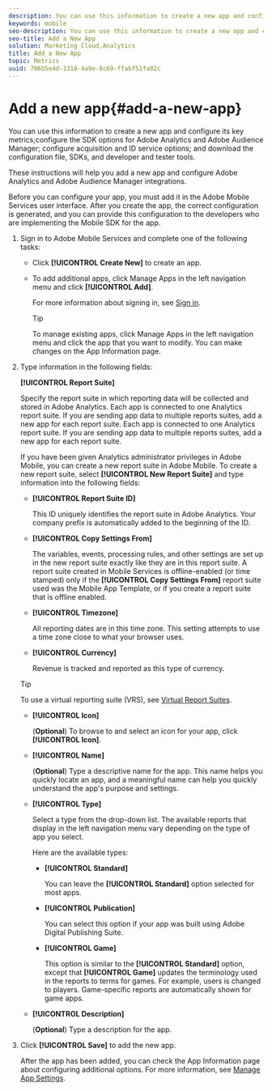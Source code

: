 ```yaml
---
description: You can use this information to create a new app and configure its key metrics;configure the SDK options for Adobe Analytics and Adobe Audience Manager;configure acquisition and ID service options;and download the configuration file, SDKs, and developer and tester tools.
keywords: mobile
seo-description: You can use this information to create a new app and configure its key metrics;configure the SDK options for Adobe Analytics and Adobe Audience Manager;configure acquisition and ID service options;and download the configuration file, SDKs, and developer and tester tools.
seo-title: Add a New App
solution: Marketing Cloud,Analytics
title: Add a New App
topic: Metrics
uuid: 706b5e4d-1318-4a9e-8c69-ffabf51fa02c
---
```


# Add a new app{#add-a-new-app}

You can use this information to create a new app and configure its key metrics;configure the SDK options for Adobe Analytics and Adobe Audience Manager; configure acquisition and ID service options; and download the configuration file, SDKs, and developer and tester tools.

 These instructions will help you add a new app and configure Adobe Analytics and Adobe Audience Manager integrations.

Before you can configure your app, you must add it in the Adobe Mobile Services user interface. After you create the app, the correct configuration is generated, and you can provide this configuration to the developers who are implementing the Mobile SDK for the app. 

1. Sign in to Adobe Mobile Services and complete one of the following tasks:

    * Click **[!UICONTROL Create New]** to create an app. 
    * To add additional apps, click Manage Apps in the left navigation menu and click **[!UICONTROL Add]**.

      For more information about signing in, see [Sign in](/help/using/gs/gs-signin.md).

      >[!TIP]
      >
      >To manage existing apps, click Manage Apps in the left navigation menu and click the app that you want to modify. You can make changes on the App Information page.

1. Type information in the following fields:

   **[!UICONTROL Report Suite]**

     Specify the report suite in which reporting data will be collected and stored in Adobe Analytics. Each app is connected to one Analytics report suite. If you are sending app data to multiple reports suites, add a new app for each report suite. Each app is connected to one Analytics report suite. If you are sending app data to multiple reports suites, add a new app for each report suite.

     If you have been given Analytics administrator privileges in Adobe Mobile, you can create a new report suite in Adobe Mobile. To create a new report suite, select **[!UICONTROL New Report Suite]** and type information into the following fields:

      * **[!UICONTROL Report Suite ID]**

        This ID uniquely identifies the report suite in Adobe Analytics. Your company prefix is automatically added to the beginning of the ID.  

      * **[!UICONTROL Copy Settings From]**

        The variables, events, processing rules, and other settings are set up in the new report suite exactly like they are in this report suite. A report suite created in Mobile Services is offline-enabled (or time stamped) only if the **[!UICONTROL Copy Settings From]** report suite used was the Mobile App Template, or if you create a report suite that is offline enabled.

      * **[!UICONTROL Timezone]**

        All reporting dates are in this time zone. This setting attempts to use a time zone close to what your browser uses.

      * **[!UICONTROL Currency]**
 
        Revenue is tracked and reported as this type of currency.

      >[!TIP]
      >
      >To use a virtual reporting suite (VRS), see [Virtual Report Suites](/help/using/manage-apps/c-mob-vrs.md).  

   * **[!UICONTROL Icon]**

      (**Optional**) To browse to and select an icon for your app, click **[!UICONTROL Icon]**.

   * **[!UICONTROL Name]**

      (**Optional**) Type a descriptive name for the app. This name helps you quickly locate an app, and a meaningful name can help you quickly understand the app's purpose and settings.

   * **[!UICONTROL Type]**

      Select a type from the drop-down list. The available reports that display in the left navigation menu vary depending on the type of app you select.

      Here are the available types:

      * **[!UICONTROL Standard]**

           You can leave the **[!UICONTROL Standard]** option selected for most apps.

      * **[!UICONTROL Publication]**

          You can select this option if your app was built using Adobe Digital Publishing Suite.

      * **[!UICONTROL Game]**

        This option is similar to the **[!UICONTROL Standard]** option, except that **[!UICONTROL Game]** updates the terminology used in the reports to terms for games. For example, users is changed to players. Game-specific reports are automatically shown for game apps.

   * **[!UICONTROL Description]**

      (**Optional**) Type a description for the app.

1. Click **[!UICONTROL Save]** to add the new app.

   After the app has been added, you can check the App Information page about configuring additional options. For more information, see [Manage App Settings](/help/using/c-manage-app-settings/c-manage-app-settings.md).
